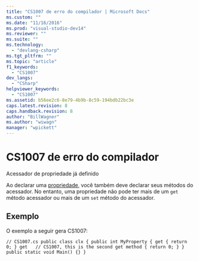 ```yaml
---
title: "CS1007 de erro do compilador | Microsoft Docs"
ms.custom: ""
ms.date: "11/16/2016"
ms.prod: "visual-studio-dev14"
ms.reviewer: ""
ms.suite: ""
ms.technology: 
  - "devlang-csharp"
ms.tgt_pltfrm: ""
ms.topic: "article"
f1_keywords: 
  - "CS1007"
dev_langs: 
  - "CSharp"
helpviewer_keywords: 
  - "CS1007"
ms.assetid: b56ee2c6-8e79-4b9b-8c59-194bdb22bc3e
caps.latest.revision: 8
caps.handback.revision: 8
author: "BillWagner"
ms.author: "wiwagn"
manager: "wpickett"
---
```

# CS1007 de erro do compilador
Acessador de propriedade já definido  
  
 Ao declarar uma [propriedade](../../csharp/programming-guide/classes-and-structs/using-properties.md), você também deve declarar seus métodos do acessador. No entanto, uma propriedade não pode ter mais de um `get` método acessador ou mais de um `set` método do acessador.  
  
## Exemplo  
 O exemplo a seguir gera CS1007:  
  
```  
// CS1007.cs public class clx { public int MyProperty { get { return 0; } get   // CS1007, this is the second get method { return 0; } } public static void Main() {} }  
```